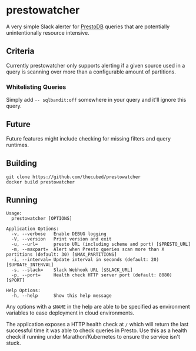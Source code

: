 # prestowatcher
A very simple Slack alerter for [PrestoDB](https://prestodb.io/) queries that are 
potentially unintentionally resource intensive.

## Criteria
Currently prestowatcher only supports alerting if a given source used in a query is scanning over more
than a configurable amount of partitions.

### Whitelisting Queries
Simply add `-- sqlbandit:off` somewhere in your query and it'll ignore this query.

## Future
Future features might include checking for missing filters and query runtimes.

## Building
```
git clone https://github.com/thecubed/prestowatcher
docker build prestowatcher
```

## Running
```
Usage:
  prestowatcher [OPTIONS]

Application Options:
  -v, --verbose   Enable DEBUG logging
  -V, --version   Print version and exit
  -u, --url=      presto URL (including scheme and port) [$PRESTO_URL]
  -m, --maxpart=  Alert when Presto queries scan more than X partitions (default: 30) [$MAX_PARTITIONS]
  -i, --interval= Update interval in seconds (default: 20) [$UPDATE_INTERVAL]
  -s, --slack=    Slack Webhook URL [$SLACK_URL]
  -p, --port=     Health check HTTP server port (default: 8080) [$PORT]

Help Options:
  -h, --help      Show this help message
```
Any options with a `$NAME` in the help are able to be specified as environment variables to ease deployment
in cloud environments.

The application exposes a HTTP health check at `/` which will return the last successful time it was able to check
queries in Presto. Use this as a health check if running under Marathon/Kubernetes to ensure the service isn't stuck.